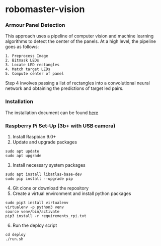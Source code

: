 # robomaster-vision

### Armour Panel Detection

This approach uses a pipeline of computer vision and machine learning algorithms to detect the center of the panels. At a high level, the pipeline goes as follows:
```
1. Preprocess Image
2. Bitmask LEDs
3. Locate LED rectangles
4. Match target LEDs
5. Compute center of panel
```

Step 4 involves passing a list of rectangles into a convolutional neural network and obtaining the predictions of target led pairs.

### Installation
The installation document can be found [here](https://github.com/ubcrobomaster/robomaster-vision/blob/master/source/tensorflow_pipeline/README.md)

### Raspberry Pi Set-Up (3b+ with USB camera)

1. Install Raspbian 9.0+ 
2. Update and upgrade packages
```
sudo apt update
sudo apt upgrade
```
3. Install necessary system packages
```
sudo apt install libatlas-base-dev
sudo pip install --upgrade pip
```
4. Git clone or download the repository
5. Create a virtual environment and install python packages
```
sudo pip3 install virtualenv
virtualenv -p python3 venv
source venv/bin/activate
pip3 install -r requirements_rpi.txt
```
6. Run the deploy script
```
cd deploy
./run.sh
```
